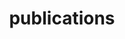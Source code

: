 ---
layout: page
permalink: /publications/
title: publications
description: Soon to be populated
nav: true
nav_order: 2
---